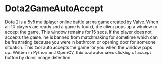 # Dota2GameAutoAccept
Dota 2 is a 5v5 multiplayer online battle arena game created by Valve. When all 10 players are ready and a game is found, the client pops up a window to accept the game. This window remains for 15 secs. If the player does not accepts the game, he is banned from matchmaking for sometime which can be frustrating because you were in bathroom or opening door for someone situation. 
This tool auto accepts the game for you when the window pops up.
Written in Python and OpenCV, this tool automates clicking of accept button by doing image detection.
